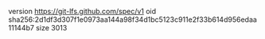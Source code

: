 version https://git-lfs.github.com/spec/v1
oid sha256:2d1df3d307f1e0973aa144a98f34d1bc5123c911e2f33b614d956edaa11144b7
size 3013
